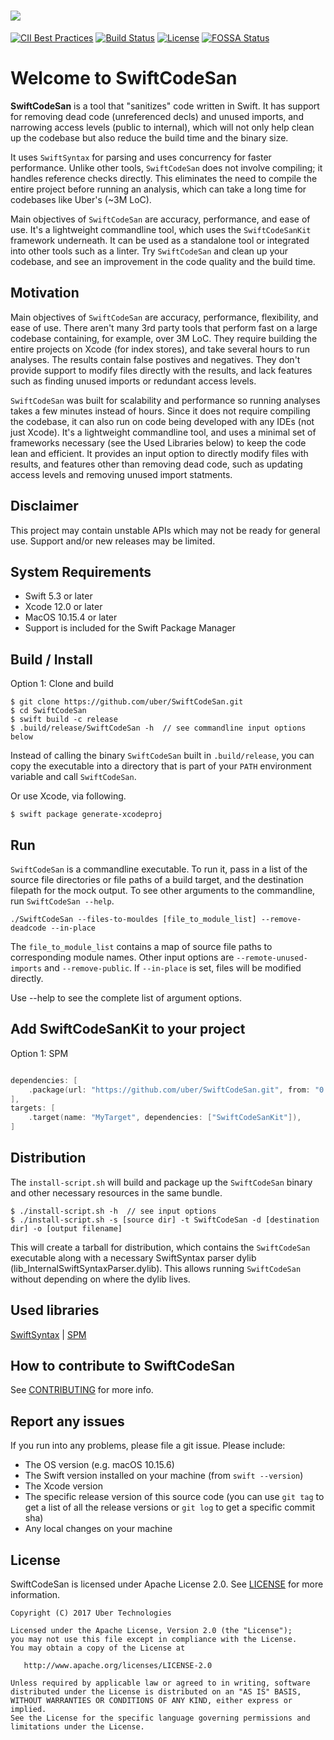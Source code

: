 # ![](Images/logo.png)
[![CII Best Practices](https://bestpractices.coreinfrastructure.org/projects/2964/badge)](https://bestpractices.coreinfrastructure.org/projects/2964)
[![Build Status](https://travis-ci.com/uber/SwiftCodeSan.svg?&branch=master)](https://travis-ci.com/uber/SwiftCodeSan.svg?token=xLqK5hKgjQBvRErSp7Wk&branch=master)
[![License](https://img.shields.io/badge/License-Apache%202.0-blue.svg)](https://opensource.org/licenses/Apache-2.0)
[![FOSSA Status](https://app.fossa.com/api/projects/custom%2B4458%2Fgithub.com%2Fuber%2FSwiftCodeSan.svg?type=shield)](https://app.fossa.com/projects/custom%2B4458%2Fgithub.com%2Fuber%2FSwiftCodeSan?ref=badge_shield)

# Welcome to SwiftCodeSan

**SwiftCodeSan** is a tool that "sanitizes" code written in Swift.  It has support for removing dead code (unreferenced decls) and unused imports, and narrowing access levels (public to internal), which will not only help clean up the codebase but also reduce the build time and the binary size. 

It uses `SwiftSyntax` for parsing and uses concurrency for faster performance.  Unlike other tools, `SwiftCodeSan` does not involve compiling; it handles reference checks directly. This eliminates the need to compile the entire project before running an analysis, which can take a long time for codebases like Uber's (~3M LoC).

Main objectives of `SwiftCodeSan` are accuracy, performance, and ease of use.  It's a lightweight commandline tool, which uses the `SwiftCodeSanKit` framework underneath. It can be used as a standalone tool or integrated into other tools such as a linter.  Try `SwiftCodeSan` and clean up your codebase, and see an improvement in the code quality and the build time.


## Motivation

Main objectives of `SwiftCodeSan` are accuracy, performance, flexibility, and ease of use. There aren't many 3rd party tools that perform fast on a large codebase containing, for example, over 3M LoC.  They require building the entire projects on Xcode (for index stores), and take several hours to run analyses. The results contain false postives and negatives. They don't provide support to modify files directly with the results, and lack features such as finding unused imports or redundant access levels.  

`SwiftCodeSan` was built for scalability and performance so running analyses takes a few minutes instead of hours. Since it does not require compiling the codebase, it can also run on code being developed with any IDEs (not just Xcode). It's a lightweight commandline tool, and uses a minimal set of frameworks necessary (see the Used Libraries below) to keep the code lean and efficient. It provides an input option to directly modify files with results, and features other than removing dead code, such as updating access levels and removing unused import statments. 


## Disclaimer
This project may contain unstable APIs which may not be ready for general use. Support and/or new releases may be limited.


## System Requirements

* Swift 5.3 or later
* Xcode 12.0 or later
* MacOS 10.15.4 or later
* Support is included for the Swift Package Manager


## Build / Install

Option 1: Clone and build 

```
$ git clone https://github.com/uber/SwiftCodeSan.git
$ cd SwiftCodeSan
$ swift build -c release
$ .build/release/SwiftCodeSan -h  // see commandline input options below 
```

Instead of calling the binary `SwiftCodeSan` built in `.build/release`, you can copy the executable into a directory that is part of your `PATH` environment variable and call `SwiftCodeSan`.

Or use Xcode, via following.

```
$ swift package generate-xcodeproj
```

## Run

`SwiftCodeSan` is a commandline executable. To run it, pass in a list of the source file directories or file paths of a build target, and the destination filepath for the mock output. To see other arguments to the commandline, run `SwiftCodeSan --help`.

```
./SwiftCodeSan --files-to-mouldes [file_to_module_list] --remove-deadcode --in-place
```
The `file_to_module_list` contains a map of source file paths to corresponding module names.  Other input options are `--remote-unused-imports` and `--remove-public`.  If `--in-place` is set, files will be modified directly. 

Use --help to see the complete list of argument options.


## Add SwiftCodeSanKit to your project

Option 1: SPM 
```swift

dependencies: [
    .package(url: "https://github.com/uber/SwiftCodeSan.git", from: "0.0.1"),
],
targets: [
    .target(name: "MyTarget", dependencies: ["SwiftCodeSanKit"]),
]

```


## Distribution 

The `install-script.sh` will build and package up the `SwiftCodeSan` binary and other necessary resources in the same bundle. 

```
$ ./install-script.sh -h  // see input options 
$ ./install-script.sh -s [source dir] -t SwiftCodeSan -d [destination dir] -o [output filename]
```

This will create a tarball for distribution, which contains the `SwiftCodeSan` executable along with a necessary SwiftSyntax parser dylib (lib_InternalSwiftSyntaxParser.dylib). This allows running `SwiftCodeSan` without depending on where the dylib lives. 




## Used libraries

[SwiftSyntax](https://github.com/apple/swift-syntax) | 
[SPM](https://github.com/swift-package-manager)


## How to contribute to SwiftCodeSan

See [CONTRIBUTING](CONTRIBUTING.md) for more info.

## Report any issues

If you run into any problems, please file a git issue. Please include:

* The OS version (e.g. macOS 10.15.6)
* The Swift version installed on your machine (from `swift --version`)
* The Xcode version
* The specific release version of this source code (you can use `git tag` to get a list of all the release versions or `git log` to get a specific commit sha)
* Any local changes on your machine



## License

SwiftCodeSan is licensed under Apache License 2.0. See [LICENSE](LICENSE.txt) for more information.

    Copyright (C) 2017 Uber Technologies

    Licensed under the Apache License, Version 2.0 (the "License");
    you may not use this file except in compliance with the License.
    You may obtain a copy of the License at

       http://www.apache.org/licenses/LICENSE-2.0

    Unless required by applicable law or agreed to in writing, software
    distributed under the License is distributed on an "AS IS" BASIS,
    WITHOUT WARRANTIES OR CONDITIONS OF ANY KIND, either express or implied.
    See the License for the specific language governing permissions and
    limitations under the License.
